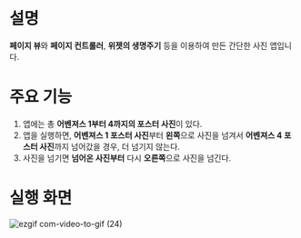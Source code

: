 # 설명
**페이지 뷰**와 **페이지 컨트롤러**, **위젯의 생명주기** 등을 이용하여 만든 간단한 사진 앱입니다.

# 주요 기능
1. 앱에는 총 **어벤져스 1부터 4까지의 포스터 사진**이 있다.
2. 앱을 실행하면, **어벤져스 1 포스터 사진**부터 **왼쪽**으로 사진을 넘겨서 **어벤져스 4 포스터 사진**까지 넘어갔을 경우, 더 넘기지 않는다.
3. 사진을 넘기면 **넘어온 사진부터** 다시 **오른쪽**으로 사진을 넘긴다.

# 실행 화면

![ezgif com-video-to-gif (24)](https://github.com/taeyoonL/image_carousel/assets/132141316/bd28d1ca-4c5c-479c-9ee3-975e16166148)

